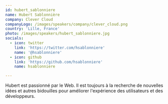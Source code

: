 ```yaml
---
id: hubert_sablonniere
name: Hubert Sablonnière
company: Clever Cloud
companyLogo: /images/speakers/company/clever_cloud.png
country: 'Lille, France'
photo: /images/speakers/hubert_sablonniere.jpg
socials:
  - icon: twitter
    link: 'https://twitter.com/hsablonniere'
    name: '@hsablonniere'
  - icon: github
    link: 'https://github.com/hsablonniere'
    name: hsablonniere

---
```


Hubert est passionné par le Web. Il est toujours à la recherche de nouvelles idées et autres bidouilles pour améliorer l'expérience des utilisateurs et des développeurs.

